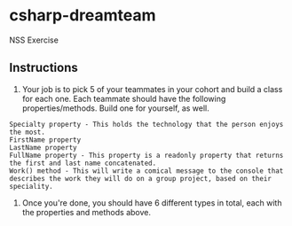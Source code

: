 # csharp-dreamteam

NSS Exercise

## Instructions

1. Your job is to pick 5 of your teammates in your cohort and build a class for each one. Each teammate should have the following properties/methods. Build one for yourself, as well.
```
Specialty property - This holds the technology that the person enjoys the most.
FirstName property
LastName property
FullName property - This property is a readonly property that returns the first and last name concatenated.
Work() method - This will write a comical message to the console that describes the work they will do on a group project, based on their speciality.
```
1. Once you're done, you should have 6 different types in total, each with the properties and methods above.